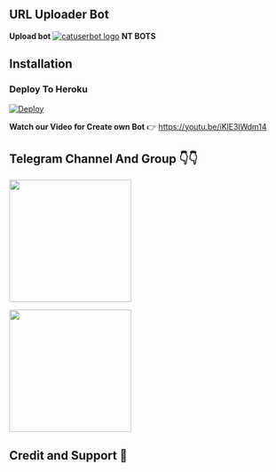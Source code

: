 ## URL Uploader Bot


**Upload bot**
[![catuserbot logo](https://te.legra.ph/file/4e7f8e1ce65b9a876ed50.jpg)](http://t.me/URLuploadKlbot)
**NT BOTS**


## Installation


### Deploy To Heroku

[![Deploy](https://www.herokucdn.com/deploy/button.svg)](https://heroku.com/deploy?template=https://github.com/NT-BOT-TE/NT-UPLOAD-BOT/tree/master)


**Watch our Video for Create own Bot** 👉 https://youtu.be/iKlE3lWdm14

## Telegram Channel And Group 👇👇


<a href="https://t.me/NT_BOT_CHANNEL"><img src="https://te.legra.ph/file/34eaf2e2a8b33088092dc.png" width=220px></a></p>
<a href="https://t.me/Ntbotgroup"><img src="https://te.legra.ph/file/26b9919ca73652f3e25fa.jpg" width=220px></a></p>

## Credit and Support 🥰


